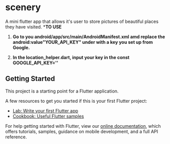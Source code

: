# scenery

A mini flutter app that allows it's user to store pictures of beautiful places they have visited.
 *****TO USE****
1. **Go to you android/app/src/main/AndroidManifest.xml amd replace the android:value"YOUR_API_KEY" under <meta-data> with a key you set up from Google.**

2. **In the location_helper.dart, input your key in the const GOOGLE_API_KEY=''**

## Getting Started

This project is a starting point for a Flutter application.

A few resources to get you started if this is your first Flutter project:

- [Lab: Write your first Flutter app](https://flutter.dev/docs/get-started/codelab)
- [Cookbook: Useful Flutter samples](https://flutter.dev/docs/cookbook)

For help getting started with Flutter, view our
[online documentation](https://flutter.dev/docs), which offers tutorials,
samples, guidance on mobile development, and a full API reference.

